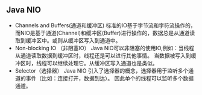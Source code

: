 ## Java NIO
* Channels and Buffers(通道和缓冲区)
标准的IO基于字节流和字符流操作的，而NIO是基于通道(Channel)和缓冲区(Buffer)进行操作的，数据总是从通道读取到缓冲区中。或则从缓冲区写入到通道中。
* Non-blocking IO （非阻塞IO）
Java NIO可以非阻塞的使用IO,例如：当线程从通道读取数据到缓冲区时，线程还是可以进行其他事情。
当数据被写入到缓冲区时，线程可以继续处理它。从缓冲区写入通道也是类似。
* Selector（选择器）
Java NIO 引入了选择器的概念，选择器用于监听多个通道的事件（比如：连接打开，数据到达）。
因此单个的线程可以监听多个数据通道。